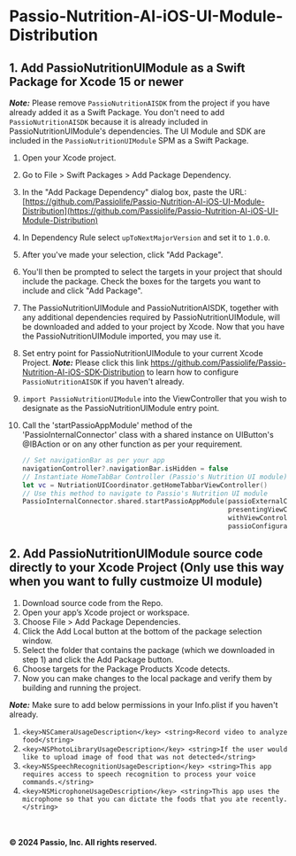 
# Passio-Nutrition-AI-iOS-UI-Module-Distribution

## 1. Add PassioNutritionUIModule as a Swift Package for Xcode 15 or newer
***Note:*** Please remove `PassioNutritionAISDK` from the project if you have already added it as a Swift Package. You don't need to add `PassioNutritionAISDK` because it is already included in PassioNutritionUIModule's dependencies. The UI Module and SDK are included in the `PassioNutritionUIModule` SPM as a Swift Package.
1.  Open your Xcode project.
2.  Go to File > Swift Packages > Add Package Dependency.
3.  In the "Add Package Dependency" dialog box, paste the URL:  [https://github.com/Passiolife/Passio-Nutrition-AI-iOS-UI-Module-Distribution](https://github.com/Passiolife/Passio-Nutrition-AI-iOS-UI-Module-Distribution)
4. In Dependency Rule select `upToNextMajorVersion` and set it to `1.0.0`.
5.  After you've made your selection, click "Add Package".
6.  You'll then be prompted to select the targets in your project that should include the package. Check the boxes for the targets you want to include and click "Add Package".
7.  The PassioNutritionUIModule and PassioNutritionAISDK, together with any additional dependencies required by PassioNutritionUIModule, will be downloaded and added to your project by Xcode. Now that you have the PassioNutritionUIModule imported, you may use it.
8. Set entry point for PassioNutritionUIModule to your current Xcode Project.
***Note:*** Please click this link https://github.com/Passiolife/Passio-Nutrition-AI-iOS-SDK-Distribution to learn how to configure `PassioNutritionAISDK` if you haven't already.

9. `import PassioNutritionUIModule` into the ViewController that you wish to designate as the PassioNutritionUIModule entry point.
10. Call the 'startPassioAppModule' method of the 'PassioInternalConnector' class with a shared instance on UIButton's @IBAction or on any other function as per your requirement.
	```swift
	// Set navigationBar as per your app
	navigationController?.navigationBar.isHidden = false
	// Instantiate HomeTabBar Controller (Passio's Nutrition UI module)
    let vc = NutriationUICoordinator.getHomeTabbarViewController()
    // Use this method to navigate to Passio's Nutrition UI module
    PassioInternalConnector.shared.startPassioAppModule(passioExternalConnector: passioExternalConnector,
		                                                presentingViewController: self,
		                                                withViewController: vc
		                                                passioConfiguration: passioConfig)

## 2. Add PassioNutritionUIModule source code directly to your Xcode Project (Only use this way when you want to fully custmoize UI module)

1. Download source code from the Repo.
2. Open your app’s Xcode project or workspace.
3. Choose File > Add Package Dependencies.
4. Click the Add Local button at the bottom of the package selection window.
5. Select the folder that contains the package (which we downloaded in step 1) and click the Add Package button.
6. Choose targets for the Package Products Xcode detects.
7. Now you can make changes to the local package and verify them by building and running the project.

***Note:*** 
Make sure to add below permissions in your Info.plist if you haven't already.
1. `<key>NSCameraUsageDescription</key>
	<string>Record video to analyze food</string>`
2. `<key>NSPhotoLibraryUsageDescription</key>
	<string>If the user would like to upload image of food that was not detected</string>`
3. `<key>NSSpeechRecognitionUsageDescription</key>
	<string>This app requires access to speech recognition to process your voice commands.</string>`
4. `<key>NSMicrophoneUsageDescription</key>
	<string>This app uses the microphone so that you can dictate the foods that you ate recently.</string>`

<br></br>
**© 2024 Passio, Inc. All rights reserved.**
